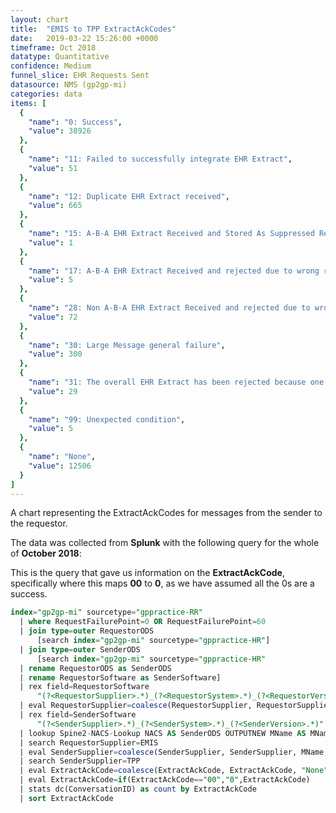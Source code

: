 ```yaml
---
layout: chart
title:  "EMIS to TPP ExtractAckCodes"
date:   2019-03-22 15:26:00 +0000
timeframe: Oct 2018
datatype: Quantitative
confidence: Medium
funnel_slice: EHR Requests Sent
datasource: NMS (gp2gp-mi)
categories: data
items: [
  {
    "name": "0: Success",
    "value": 38926
  },
  {
    "name": "11: Failed to successfully integrate EHR Extract",
    "value": 51
  },
  {
    "name": "12: Duplicate EHR Extract received",
    "value": 665
  },
  {
    "name": "15: A-B-A EHR Extract Received and Stored As Suppressed Record",
    "value": 1
  },
  {
    "name": "17: A-B-A EHR Extract Received and rejected due to wrong record or wrong patient",
    "value": 5
  },
  {
    "name": "28: Non A-B-A EHR Extract Received and rejected due to wrong record or wrong patient",
    "value": 72
  },
  {
    "name": "30: Large Message general failure",
    "value": 300
  },
  {
    "name": "31: The overall EHR Extract has been rejected because one or more attachments via Large Messages were not received",
    "value": 29
  },
  {
    "name": "99: Unexpected condition",
    "value": 5
  },
  {
    "name": "None",
    "value": 12506
  }
]
---
```

A chart representing the ExtractAckCodes for messages from the sender to the requestor.

The data was collected from **Splunk** with the following query for the whole of **October 2018**:

This is the query that gave us information on the **ExtractAckCode**, specifically where this maps **00** to **0**, as we have assumed all the 0s are a success.
```sql
index="gp2gp-mi" sourcetype="gppractice-RR"     
  | where RequestFailurePoint=0 OR RequestFailurePoint=60      
  | join type=outer RequestorODS
      [search index="gp2gp-mi" sourcetype="gppractice-HR"]      
  | join type=outer SenderODS          
      [search index="gp2gp-mi" sourcetype="gppractice-HR"            
  | rename RequestorODS as SenderODS            
  | rename RequestorSoftware as SenderSoftware]     
  | rex field=RequestorSoftware        
      "(?<RequestorSupplier>.*)_(?<RequestorSystem>.*)_(?<RequestorVersion>.*)"     
  | eval RequestorSupplier=coalesce(RequestorSupplier, RequestorSupplier, "Unknown")     
  | rex field=SenderSoftware        
      "(?<SenderSupplier>.*)_(?<SenderSystem>.*)_(?<SenderVersion>.*)"     
  | lookup Spine2-NACS-Lookup NACS AS SenderODS OUTPUTNEW MName AS MName     
  | search RequestorSupplier=EMIS 
  | eval SenderSupplier=coalesce(SenderSupplier, SenderSupplier, MName, MName, "Unknown")     
  | search SenderSupplier=TPP 
  | eval ExtractAckCode=coalesce(ExtractAckCode, ExtractAckCode, "None")
  | eval ExtractAckCode=if(ExtractAckCode=="00","0",ExtractAckCode)
  | stats dc(ConversationID) as count by ExtractAckCode 
  | sort ExtractAckCode
```
